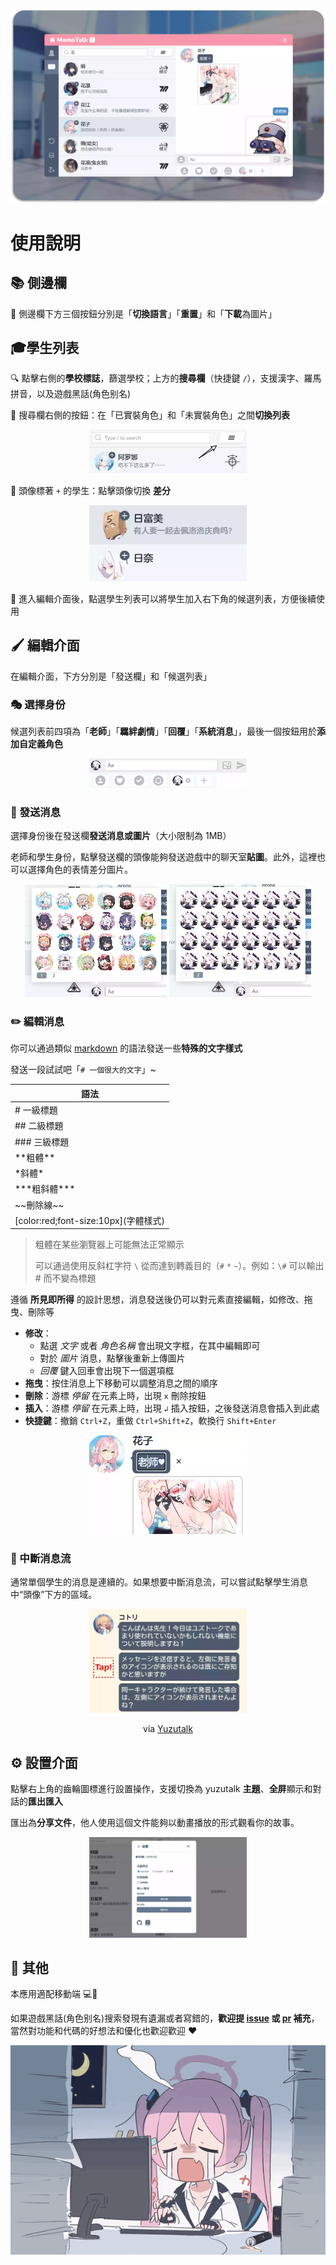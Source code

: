 ![banner](./assets/演示2.webp)

# 使用說明

## 📚 側邊欄

💾 側邊欄下方三個按鈕分別是「**切換語言**」「**重置**」和「**下載**為圖片」

## 🎓學生列表

🔍 點擊右側的**學校標誌**，篩選學校；上方的**搜尋欄**（快捷鍵 `/`），支援漢字、羅馬拼音，以及遊戲黑話(角色别名)

📜 搜尋欄右側的按鈕：在「已實裝角色」和「未實裝角色」之間**切換列表**

<p align="center">
<img src="../public/img/switchlsit.webp" alt="switch_list" style="width:50%">
</p>

🔄 頭像標著 `+` 的學生：點擊頭像切換 **差分**

<p align="center">
<img src="../public/img/appearence.webp" alt="appearence" style="width:50%">
</p>

📝 進入編輯介面後，點選學生列表可以將學生加入右下角的候選列表，方便後續使用

## 🖌️ 編輯介面

在編輯介面，下方分別是「發送欄」和「候選列表」

### 🎭 選擇身份

候選列表前四項為「**老師**」「**羈絆劇情**」「**回覆**」「**系統消息**」，最後一個按鈕用於**添加自定義角色**

<p align="center">
<img src="../public/img/sendbar.webp" alt="sendbar" style="width:50%">
</p>

### 🌄 發送消息

選擇身份後在發送欄**發送消息或圖片**（大小限制為 1MB）

老師和學生身份，點擊發送欄的頭像能夠發送遊戲中的聊天室**貼圖**。此外，這裡也可以選擇角色的表情差分圖片。

<p align="center">
<img src="../public/img/stickers.webp" alt="stickers" style="width:45%">
<img src="../public/img/stickers2.webp" alt="face variations" style="width:45%">
</p>

### ✏️ 編輯消息

你可以通過類似 [markdown](https://markdown.com.cn/basic-syntax/) 的語法發送一些**特殊的文字樣式**

發送一段試試吧「`# 一個很大的文字`」~

| 語法 |
| ---- |
| \# 一級標題 |
| \#\# 二級標題 |
| \#\#\# 三級標題 |
| \*\*粗體\*\* |
| \*斜體\* |
| \*\*\*粗斜體\*\*\* |
| \~\~刪除線\~\~ |
| \[color:red;font-size:10px](字體樣式) |

> 粗體在某些瀏覽器上可能無法正常顯示
>
> 可以通過使用反斜杠字符 `\` 從而達到轉義目的（`#` `*` `~`）。例如：`\#` 可以輸出 # 而不變為標題

遵循 **所見即所得** 的設計思想，消息發送後仍可以對元素直接編輯，如修改、拖曳、刪除等 

- **修改**：
  - 點選 *文字* 或者 *角色名稱* 會出現文字框，在其中編輯即可
  - 對於 *圖片* 消息，點擊後重新上傳圖片
  - *回覆* 鍵入回車會出現下一個選項框
- **拖曳**：按住消息上下移動可以調整消息之間的順序
- **刪除**：游標 *停留* 在元素上時，出現 `x` 刪除按鈕
- **插入**：游標 *停留* 在元素上時，出現 `↲` 插入按鈕，之後發送消息會插入到此處
- **快捷鍵**：撤銷 `Ctrl+Z`，重做 `Ctrl+Shift+Z`，軟換行 `Shift+Enter`

<p align="center">
<img src="../public/img/edit.webp" alt="edit" style="width:50%">
</p>

### 📜 中斷消息流

通常單個學生的消息是連續的。如果想要中斷消息流，可以嘗試點擊學生消息中“頭像”下方的區域。

<div align="center">
<img src="../public/img/splitmessage.webp" alt="split" style="width:50%">

<p>via <a href="https://twitter.com/YuzuTalkJP/status/1421448297030381569">Yuzutalk</a> </p>
</div>


## ⚙️ 設置介面

點擊右上角的齒輪圖標進行設置操作，支援切換為 yuzutalk **主題**、**全屏**顯示和對話的**匯出匯入**  

匯出為**分享文件**，他人使用這個文件能夠以動畫播放的形式觀看你的故事。

<p align="center">
<img src="./assets/setting.webp" alt="setting" style="width:50%">
</p>

## 🌟 其他

本應用適配移動端 💻📱

如果遊戲黑話(角色别名)搜索發現有遺漏或者寫錯的，**歡迎提 [issue](https://github.com/U1805/momotalk/issues) 或 [pr](https://github.com/U1805/momotalk/pulls) 補充**，當然對功能和代碼的好想法和優化也歡迎歡迎 ❤️

![thanks](../public/img/kyk.gif)